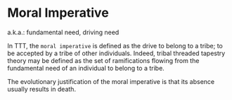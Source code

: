 Moral Imperative
===
a.k.a.: fundamental need, driving need

In TTT, the `moral imperative` is defined as the drive to belong to a tribe; to be accepted by a tribe of other individuals. Indeed, tribal threaded tapestry theory may be defined as the set of ramifications flowing from the fundamental need of an individual to belong to a tribe. 

The evolutionary justification of the moral imperative is that its absence usually results in death.
